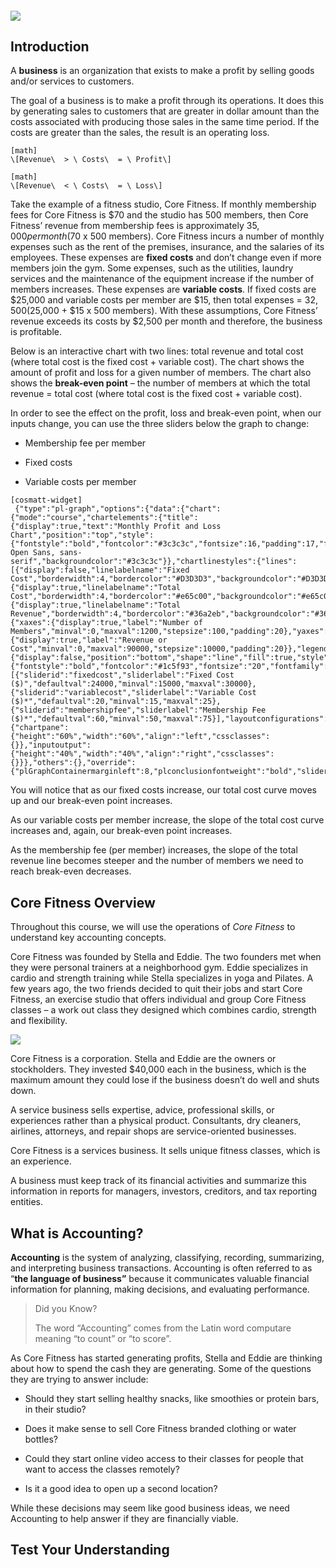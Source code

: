 ##### ![](./Chapter_1_Introduction_to_business_and_accounting_concepts/documents/resources/1.1_learningObj.svg)

## Introduction

A **business** is an organization that exists to make a profit by selling goods and/or services to customers.

The goal of a business is to make a profit through its operations. It does this by generating sales to customers that are greater in dollar amount than the costs associated with producing those sales in the same time period. If the costs are greater than the sales, the result is an operating loss.


```
[math]
\[Revenue\  > \ Costs\  = \ Profit\]
```


```
[math]
\[Revenue\  < \ Costs\  = \ Loss\]
```

Take the example of a fitness studio, Core Fitness. If monthly membership fees for Core Fitness is $70 and the studio has 500 members, then Core Fitness’ revenue from membership fees is approximately $35,000 per month ($70 x 500 members). Core Fitness incurs a number of monthly expenses such as the rent of the premises, insurance, and the salaries of its employees. These expenses are **fixed costs** and don’t change even if more members join the gym. Some expenses, such as the utilities, laundry services and the maintenance of the equipment increase if the number of members increases. These expenses are **variable costs**. If fixed costs are $25,000 and variable costs per member are $15, then total expenses = $32,500 ($25,000 + $15 x 500 members). With these assumptions, Core Fitness’ revenue exceeds its costs by $2,500 per month and therefore, the business is profitable.

Below is an interactive chart with two lines: total revenue and total cost (where total cost is the fixed cost + variable cost). The chart shows the amount of profit and loss for a given number of members. The chart also shows the **break-even point** – the number of members at which the total revenue = total cost (where total cost is the fixed cost + variable cost).

In order to see the effect on the profit, loss and break-even point, when our inputs change, you can use the three sliders below the graph to change:

  - Membership fee per member

  - Fixed costs

  - Variable costs per member

```
[cosmatt-widget]
 {"type":"pl-graph","options":{"data":{"chart":{"mode":"course","chartelements":{"title":{"display":true,"text":"Monthly Profit and Loss Chart","position":"top","style":{"fontstyle":"bold","fontcolor":"#3c3c3c","fontsize":16,"padding":17,"fontfamily":" Open Sans, sans-serif","backgroundcolor":"#3c3c3c"}},"chartlinestyles":{"lines":[{"display":false,"linelabelname":"Fixed Cost","borderwidth":4,"bordercolor":"#D3D3D3","backgroundcolor":"#D3D3D3","fill":false},{"display":true,"linelabelname":"Total Cost","borderwidth":4,"bordercolor":"#e65c00","backgroundcolor":"#e65c00","fill":false},{"display":true,"linelabelname":"Total Revenue","borderwidth":4,"bordercolor":"#36a2eb","backgroundcolor":"#36a2eb","fill":false}]},"axes":{"xaxes":{"display":true,"label":"Number of Members","minval":0,"maxval":1200,"stepsize":100,"padding":20},"yaxes":{"display":true,"label":"Revenue or Cost","minval":0,"maxval":90000,"stepsize":10000,"padding":20}},"legends":{"display":false,"position":"bottom","shape":"line","fill":true,"style":{"fontstyle":"bold","fontcolor":"#1c5f93","fontsize":"20","fontfamily":"Arial","backgroundcolor":"#993333"}}},"slidervalues":[{"sliderid":"fixedcost","sliderlabel":"Fixed Cost ($)","defaultval":24000,"minval":15000,"maxval":30000},{"sliderid":"variablecost","sliderlabel":"Variable Cost ($)*","defaultval":20,"minval":15,"maxval":25},{"sliderid":"membershipfee","sliderlabel":"Membership Fee ($)*","defaultval":60,"minval":50,"maxval":75}],"layoutconfigurations":{"chartpane":{"height":"60%","width":"60%","align":"left","cssclasses":{}},"inputoutput":{"height":"40%","width":"40%","align":"right","cssclasses":{}}},"others":{},"override":{"plGraphContainermarginleft":8,"plconclusionfontweight":"bold","slidervaluealign":"left","plConclusionParafontsize":"14px","plsliderContainerfontsize":"14px","plsliderContainermarginleft":"0px","perMemberInfoStylepaddingleft":"15px","plsizeSlidermarginleft":"10px"}}}}} 
```

You will notice that as our fixed costs increase, our total cost curve moves up and our break-even point increases.

As our variable costs per member increase, the slope of the total cost curve increases and, again, our break-even point increases.

As the membership fee (per member) increases, the slope of the total revenue line becomes steeper and the number of members we need to reach break-even decreases.

## Core Fitness Overview

Throughout this course, we will use the operations of *Core Fitness* to understand key accounting concepts.

Core Fitness was founded by Stella and Eddie. The two founders met when they were personal trainers at a neighborhood gym. Eddie specializes in cardio and strength training while Stella specializes in yoga and Pilates. A few years ago, the two friends decided to quit their jobs and start Core Fitness, an exercise studio that offers individual and group Core Fitness classes – a work out class they designed which combines cardio, strength and flexibility.

![](./Chapter_1_Introduction_to_business_and_accounting_concepts/media/01_BusinessConcepts/image4.png)

Core Fitness is a corporation. Stella and Eddie are the owners or stockholders. They invested $40,000 each in the business, which is the maximum amount they could lose if the business doesn’t do well and shuts down.

A service business sells expertise, advice, professional skills, or experiences rather than a physical product. Consultants, dry cleaners, airlines, attorneys, and repair shops are service-oriented businesses.

Core Fitness is a services business. It sells unique fitness classes, which is an experience.

A business must keep track of its financial activities and summarize this information in reports for managers, investors, creditors, and tax reporting entities.

## What is Accounting?

**Accounting** is the system of analyzing, classifying, recording, summarizing, and interpreting business transactions. Accounting is often referred to as “**the language of business”** because it communicates valuable financial information for planning, making decisions, and evaluating performance.

> Did you Know?
> 
> The word “Accounting” comes from the Latin word computare meaning “to count” or “to score”.

As Core Fitness has started generating profits, Stella and Eddie are thinking about how to spend the cash they are generating. Some of the questions they are trying to answer include:

  - Should they start selling healthy snacks, like smoothies or protein bars, in their studio?

  - Does it make sense to sell Core Fitness branded clothing or water bottles?

  - Could they start online video access to their classes for people that want to access the classes remotely?

  - Is it a good idea to open up a second location?

While these decisions may seem like good business ideas, we need Accounting to help answer if they are financially viable.

## Test Your Understanding 

